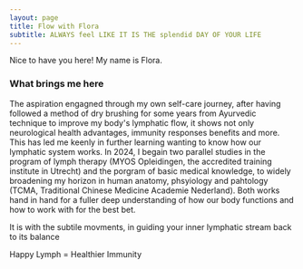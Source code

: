 ```yaml
---
layout: page
title: Flow with Flora
subtitle: ALWAYS feel LIKE IT IS THE splendid DAY OF YOUR LIFE
---
```


Nice to have you here! My name is Flora. 

### What brings me here

The aspiration engagned through my own self-care journey, after having followed a method of dry brushing for some years from Ayurvedic technique to improve my body's lymphatic flow, it shows not only neurological health advantages, immunity responses benefits and more. This has led me keenly in further learning wanting to know how our lymphatic system works.
In 2024, I begain two parallel studies in the program of lymph therapy (MYOS Opleidingen, the accredited training institute in Utrecht) and the porgram of basic medical knowledge, to widely broadening my horizon in human anatomy, phsyiology and pahtology (TCMA, Traditional Chinese Medicine Academie Nederland). Both works hand in hand for a fuller deep understanding of how our body functions and how to work with for the best bet.




It is with the subtile movments, in guiding your inner lymphatic stream back to its balance

Happy Lymph = Healthier Immunity



